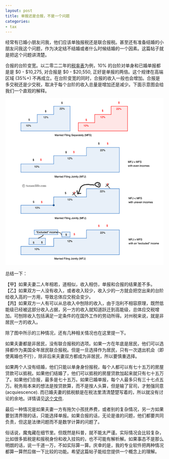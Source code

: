 ```yaml
---
layout: post
title: 单报还是合报，不是一个问题
categories:
- tax
---
```


经常有已婚小朋友问我，他们应该单独报税还是联合报税。甚至还有准备结婚的小朋友问我这个问题，作为决定结不结婚或者什么时候结婚的一个因素。这篇帖子就是把这个问题讲清楚。

合报的台阶变宽。以二零二二年的[税率表][table]为例，10% 的台阶对单身和已婚单报都是是 $0 - $10,275, 对合报是 $0 - $20,550, 正好是单报的两倍。这个规律在高端区域 (35%+) 不再成立。在台阶变宽的同时，合报的收入一般也会增加。合报是多交税还是少交税，取决于每个台阶的收入总量是增加还是减少。下面示意图会给我们一个直观的解释。

<img src="/assets/images/20220827-mfs-vs-mfj.png"/>

总结一下：

【甲】如果夫妻二人年相若，道相似，收入相仿，单报和合报的结果差不多。  
【乙】如果双方一人没有收入，或者收入较少，收入少的一方就会把空出来的台阶给收入高的一方用，导致总体应交税会变少。  
【丙】如果双方一人有可以从总收入中刨除的收入，由于泡利不相容原理，既然低能级已经被这部分收入占据，另一方的收入就知道跃迁到高能级，总体应交税增加。可刨除收入包括满足一定条件的在国外工作的劳动所得。对州税来说，就是非居民一方的收入。

除了图中所示的三种情况，还有几种相关情况也在这里提一下。

如果夫妻都是非居民，没有联合报税的选项。如果一方在年底是居民，他们可以选择都作为美国全年居民联合报税。但是一旦选择作为居民，只有一次退出机会（即使离婚也不行），除非后来夫妻双方都成为非居民，所以要慎重选择。

如果两个人没有结婚，他们只能以单身身份报税，每个人都可以有七十五万的房屋贷款可以抵税。如果他们结婚了，他们可以抵税的房屋贷款加起来就只有七十五万了。如果他们合报，最多是七十五万。如果已婚单报，每个人最多只有三十七点五万。税务局本来的想法是按贷款算，而不是按人头算，但是输了官司，才勉强同意 (acquiescence). 而已婚夫妻的抵税额是在税法里清清楚楚写着的，所以就没有讨论的余地。详情请见[这个文件][case].

最后一种情况是如果夫妻一方有拖欠小孩抚养费，或者别的复杂情况，另一方如果要划清界限的话，只能选择单报。如果合报的话，无论是谁的问题，他们都要共同负责，但这是法律问题而不是数学计算的问题了。

俗话说，魔鬼藏在细节里。但既然是科普，就不能太严谨。实际情况会比较复杂，比如很多抵税是和报税身份和收入挂钩的，也不可能有解析解。如果事态不是那么明朗的话，说一千道一万，不如实际算一算。庆幸的是，我的专业软件把两种情况都算一算然后做一下比较的功能。希望这篇帖子能给您提供一个概念上的理解。

[table]: https://www.bankrate.com/taxes/tax-brackets/
[case]: https://www.irs.gov/pub/irs-aod/aod-2016-02.pdf
